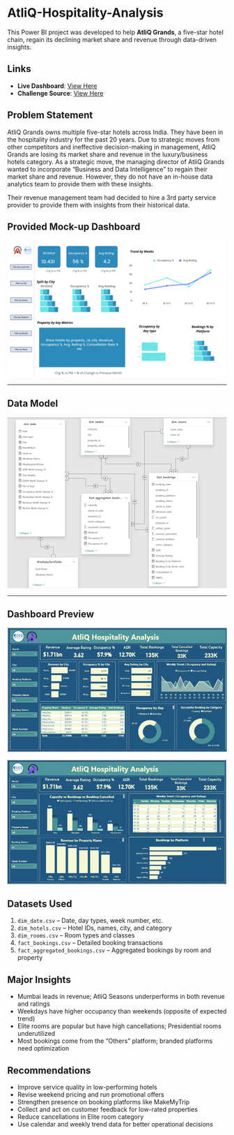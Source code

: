 # AtliQ-Hospitality-Analysis

This Power BI project was developed to help **AtliQ Grands**, a five-star hotel chain, regain its declining market share and revenue through data-driven insights.


## Links

- **Live Dashboard**: [View Here](https://captainviz.com/developer/685cf892bd09e3970b1f1a3a?projectId=6864d2760656a7b0fbf0c73b&inspirationId=6864d36a76097c410b6b2f83)
- **Challenge Source**: [View Here](https://codebasics.io/challenge/codebasics-resume-project-challenge)



## Problem Statement

AtliQ Grands owns multiple five-star hotels across India. They have been in the hospitality industry for the past 20 years. Due to strategic moves from other competitors and ineffective decision-making in management, AtliQ Grands are losing its market share and revenue in the luxury/business hotels category. As a strategic move, the managing director of AtliQ Grands wanted to incorporate “Business and Data Intelligence” to regain their market share and revenue. However, they do not have an in-house data analytics team to provide them with these insights.

Their revenue management team had decided to hire a 3rd party service provider to provide them with insights from their historical data.



## Provided Mock-up Dashboard

![Data Model](https://github.com/Maira-Nawaz/AtliQ-Hospitality-Analysis/blob/main/resources/mock%20up%20dashboard_atliq%20grands.png)

---


## Data Model

![Data Model](https://github.com/Maira-Nawaz/AtliQ-Hospitality-Analysis/blob/main/resources/Data%20Model.png)

---

## Dashboard Preview

![Dashboard](https://github.com/Maira-Nawaz/AtliQ-Hospitality-Analysis/blob/main/resources/Dashboard%201.png)

![Dashboard](https://github.com/Maira-Nawaz/AtliQ-Hospitality-Analysis/blob/main/resources/Dashboard%202.png)




## Datasets Used

1. `dim_date.csv` – Date, day types, week number, etc.  
2. `dim_hotels.csv` – Hotel IDs, names, city, and category  
3. `dim_rooms.csv` – Room types and classes  
4. `fact_bookings.csv` – Detailed booking transactions  
5. `fact_aggregated_bookings.csv` – Aggregated bookings by room and property


## Major Insights

- Mumbai leads in revenue; AtliQ Seasons underperforms in both revenue and ratings  
- Weekdays have higher occupancy than weekends (opposite of expected trend)  
- Elite rooms are popular but have high cancellations; Presidential rooms underutilized  
- Most bookings come from the “Others” platform; branded platforms need optimization

## Recommendations

- Improve service quality in low-performing hotels  
- Revise weekend pricing and run promotional offers  
- Strengthen presence on booking platforms like MakeMyTrip  
- Collect and act on customer feedback for low-rated properties  
- Reduce cancellations in Elite room category  
- Use calendar and weekly trend data for better operational decisions
